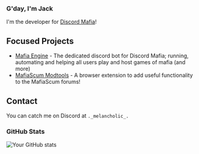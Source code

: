 ### G'day, I'm Jack
I'm the developer for [Discord Mafia](https://discord.gg/social-deduction)!

## Focused Projects
- [Mafia Engine](https://github.com/JacksonVirgo/mafia-engine-2.0) - The dedicated discord bot for Discord Mafia; running, automating and helping all users play and host games of mafia (and more)
- [MafiaScum Modtools](https://github.com/JacksonVirgo/mafiascum-modtools) - A browser extension to add useful functionality to the MafiaScum forums!

## Contact
You can catch me on Discord at `._melancholic_.`


### GitHub Stats
![Your GitHub stats](https://github-readme-stats.vercel.app/api?username=JacksonVirgo&show_icons=true&theme=radical)
